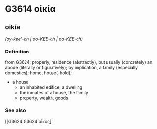 # G3614 οἰκία

## oikía

_(oy-kee'-ah | oo-KEE-ah | oo-KEE-ah)_

### Definition

from G3624; properly, residence (abstractly), but usually (concretely) an abode (literally or figuratively); by implication, a family (especially domestics); home, house(-hold); 

- a house
  - an inhabited edifice, a dwelling
  - the inmates of a house, the family
  - property, wealth, goods

### See also

[[G3624|G3624 οἶκος]]
